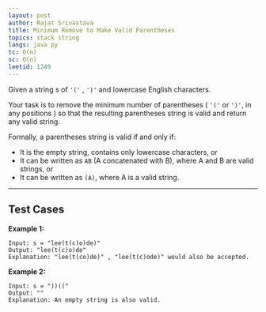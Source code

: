 ```yaml
---
layout: post
author: Rajat Srivastava
title: Minimum Remove to Make Valid Parentheses
topics: stack string
langs: java py
tc: O(n)
sc: O(n)
leetid: 1249
---
```


Given a string s of `'('` , `')'` and lowercase English characters.

Your task is to remove the minimum number of parentheses ( `'('` or `')'`, in any positions ) 
so that the resulting parentheses string is valid and return any valid string.

Formally, a parentheses string is valid if and only if:
- It is the empty string, contains only lowercase characters, or
- It can be written as `AB` (A concatenated with B), where A and B are valid strings, or
- It can be written as `(A)`, where A is a valid string.

---

## Test Cases

**Example 1:** 
```
Input: s = "lee(t(c)o)de)"
Output: "lee(t(c)o)de"
Explanation: "lee(t(co)de)" , "lee(t(c)ode)" would also be accepted.
```

**Example 2:** 
```
Input: s = "))(("
Output: ""
Explanation: An empty string is also valid.
```